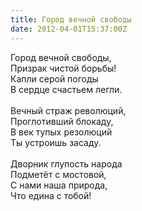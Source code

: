 ```yaml
---
title: Город вечной свободы
date: 2012-04-01T15:37:00Z
---
```


Город вечной свободы,<br />
Призрак чистой борьбы!<br />
Капли серой погоды<br />
В сердце счастьем легли.<br />
<br />
Вечный страж революций,<br />
Проглотивший блокаду,<br />
В век тупых резолюций<br />
Ты устроишь засаду.<br />
<br />
Дворник глупость народа<br />
Подметёт с мостовой,<br />
С нами наша природа,<br />
Что едина с тобой!